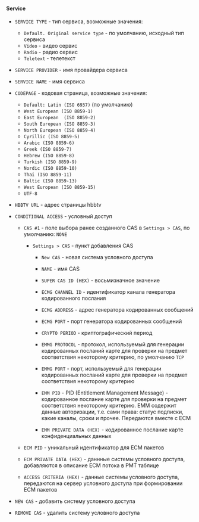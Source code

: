 #### Service

- `SERVICE TYPE` - тип сервиса, возможные значения:

  - `Default. Original service type` - по умолчанию, исходный тип сервиса
  - `Video` - видео сервис
  - `Radio` - радио сервис
  - `Teletext` - телетекст

- `SERVICE PROVIDER` - имя провайдера сервиса

- `SERVICE NAME` - имя сервиса

- `CODEPAGE` - кодовая страница, возможные значения:

  - `Default: Latin (ISO 6937)` (по умолчанию)
  - `West European (ISO 8859-1)`
  - `East European  (ISO 8859-2)`
  - `South European (ISO 8859-3)`
  - `North European (ISO 8859-4)`
  - `Cyrillic (ISO 8859-5)`
  - `Arabic (ISO 8859-6)`
  - `Greek (ISO 8859-7)`
  - `Hebrew (ISO 8859-8)`
  - `Turkish (ISO 8859-9)`
  - `Nordic (ISO 8859-10)`
  - `Thai (ISO 8859-11)`
  - `Baltic (ISO 8859-13)`
  - `West European (ISO 8859-15)`
  - `UTF-8`
  
- `HBBTV URL` - адрес страницы hbbtv

- `CONDITIONAL ACCESS` - условный доступ

  - `CAS #1` - поле выбора ранее созданного CAS в `Settings > CAS`, по умолчанию: `NONE`
  
    - `Settings > CAS` - пункт добавления CAS
    
      - `New CAS` - новая система условного доступа    
      - `NAME` - имя CAS
      - `SUPER CAS ID (HEX)` - восьмизначное значение
      - `ECMG CHANNEL ID` - идентификатор канала генератора кодированного послания
      - `ECMG ADDRESS` - адрес генератора кодированных сообщений
      - `ECMG PORT` - порт генератора кодированных сообщений
      - `CRYPTO PERIOD` - криптографический период
      
      - `EMMG PROTOCOL` - протокол, используемый для генерации кодированных посланий карте для проверки на предмет соответствия некоторому критерию, по умолчанию `TCP`
      - `EMMG PORT` - порт, используемый для генерации кодированных посланий карте для проверки на предмет соответствия некоторому критерию
      - `EMM PID` - PID (Entitlement Management Message) - кодированное послание карте для проверки на предмет соответствия некоторому критерию. EMM содержит данные авторизации, т.е. сами права: статус подписки, какие каналы, сроки и прочее. Передаются вместе с ECM
      - `EMM PRIVATE DATA (HEX)` - кодированное послание карте конфиденциальных данных
      
  - `ECM PID` - уникальный идентификатор для ECM пакетов
  - `ECM PRIVATE DATA (HEX)` - даннные системы условного доступа, добавляются в описание ECM потока в PMT таблице
  - `ACCESS CRITERIA (HEX)` - данные системы условного доступа, передаются на сервер условного доступа при формировании ECM пакетов
  
- `NEW CAS` - добавить систему условного доступа

- `REMOVE CAS` - удалить систему условного доступа
